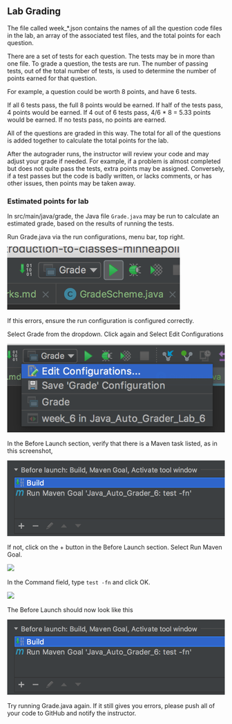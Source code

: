 ## Lab Grading

The file called week_*.json contains the names of all the question code files in the lab, an array of the associated test files, and the total points for each question.

There are a set of tests for each question. The tests may be in more than one file. To grade a question, the tests are run. The number of passing tests, out of the total number of tests, is used to determine the number of points earned for that question.

For example, a question could be worth 8 points, and have 6 tests. 

If all 6 tests pass, the full 8 points would be earned.
If half of the tests pass, 4 points would be earned.
If 4 out of 6 tests pass, 4/6 * 8 = 5.33 points would be earned.
If no tests pass, no points are earned. 

All of the questions are graded in this way. The total for all of the questions is added together to calculate the total points for the lab.

After the autograder runs, the instructor will review your code and may adjust your grade if needed. For example, if a problem is almost completed but does not quite pass the tests, extra points may be assigned. Conversely, if a test passes but the code is badly written, or lacks comments, or has other issues, then points may be taken away.    

### Estimated points for lab

In src/main/java/grade, the Java file `Grade.java` may be run to calculate an estimated grade, based on the results of running the tests. 

Run Grade.java via the run configurations, menu bar, top right.

<img src="img/rungrade.png">

If this errors, ensure the run configuration is configured correctly.

Select Grade from the dropdown. Click again and Select Edit Configurations

<img src="img/editrunconfig.png">

In the Before Launch section, verify that there is a Maven task listed, as in this screenshot, 

<img src="img/correctbeforelaunch.png">

If not, click on the + button in the Before Launch section. Select Run Maven Goal.

<img src="/img/selectmnvtask.png">

In the Command field, type `test -fn` and click OK.

<img src="addmvncommand.png">

The Before Launch should now look like this

<img src="img/correctbeforelaunch.png">

Try running Grade.java again. If it still gives you errors, please push all of your code to GitHub and notify the instructor. 

 
